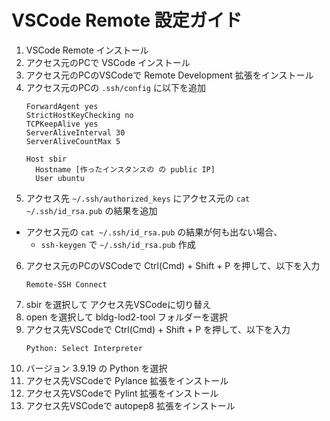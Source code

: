 # VSCode Remote 設定ガイド
1. VSCode Remote インストール
2. アクセス元のPCで VSCode インストール
3. アクセス元のPCのVSCodeで Remote Development 拡張をインストール
4. アクセス元のPCの `.ssh/config` に以下を追加
    ```
    ForwardAgent yes
    StrictHostKeyChecking no
    TCPKeepAlive yes
    ServerAliveInterval 30
    ServerAliveCountMax 5

    Host sbir
      Hostname [作ったインスタンスの の public IP]
      User ubuntu
    ```    
5. アクセス先 `~/.ssh/authorized_keys` にアクセス元の `cat ~/.ssh/id_rsa.pub` の結果を追加
  - アクセス元の `cat ~/.ssh/id_rsa.pub` の結果が何も出ない場合、
    - `ssh-keygen` で `~/.ssh/id_rsa.pub` 作成
6. アクセス元のPCのVSCodeで Ctrl(Cmd) + Shift + P を押して、以下を入力
    ```
    Remote-SSH Connect
    ```
7. sbir を選択して アクセス先VSCodeに切り替え
8. open を選択して bldg-lod2-tool フォルダーを選択
9. アクセス先VSCodeで Ctrl(Cmd) + Shift + P を押して、以下を入力
    ```
    Python: Select Interpreter
    ```
10. バージョン 3.9.19 の Python を選択
11. アクセス先VSCodeで Pylance 拡張をインストール
12. アクセス先VSCodeで Pylint 拡張をインストール
13. アクセス先VSCodeで autopep8 拡張をインストール
